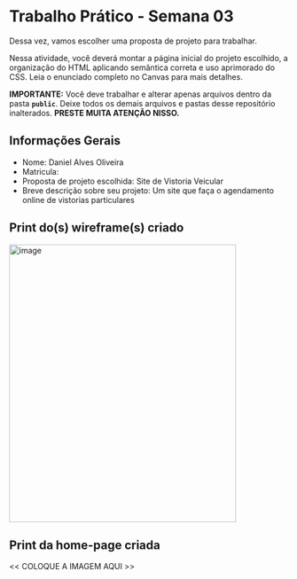 # Trabalho Prático - Semana 03

Dessa vez, vamos escolher uma proposta de projeto para trabalhar.

Nessa atividade, você deverá montar a página inicial do projeto escolhido, a organização do HTML aplicando semântica correta e uso aprimorado do CSS. Leia o enunciado completo no Canvas para mais detalhes.

**IMPORTANTE:** Você deve trabalhar e alterar apenas arquivos dentro da pasta **`public`**. Deixe todos os demais arquivos e pastas desse repositório inalterados. **PRESTE MUITA ATENÇÃO NISSO.**

## Informações Gerais

- Nome: Daniel Alves Oliveira
- Matricula: 
- Proposta de projeto escolhida: Site de Vistoria Veicular
- Breve descrição sobre seu projeto: Um site que faça o agendamento online de vistorias particulares 


## Print do(s) wireframe(s) criado

<img width="409" height="501" alt="image" src="https://github.com/user-attachments/assets/0af19781-b593-4218-b4d3-7e2269381198" />



## Print da home-page criada

<<  COLOQUE A IMAGEM AQUI >>
